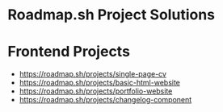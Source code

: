 # Roadmap.sh Project Solutions

# Frontend Projects

- https://roadmap.sh/projects/single-page-cv
- https://roadmap.sh/projects/basic-html-website
- https://roadmap.sh/projects/portfolio-website
- https://roadmap.sh/projects/changelog-component
